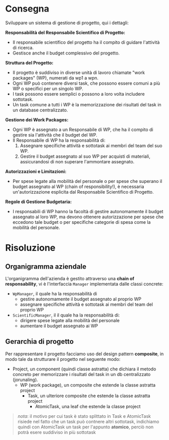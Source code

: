 # Consegna

Sviluppare un sistema di gestione di progetto, qui i dettagli:

**Responsabilità del Responsabile Scientifico di Progetto:**
- Il responsabile scientifico del progetto ha il compito di guidare l'attività di ricerca.
- Gestisce anche il budget complessivo del progetto.

**Struttura del Progetto:**
- Il progetto è suddiviso in diverse unità di lavoro chiamate "work packages" (WP), numerati da wp1 a wpn.
- Ogni WP può contenere diversi task, che possono essere comuni a più WP o specifici per un singolo WP.
- I task possono essere semplici o possono a loro volta includere sottotask.
- Un task comune a tutti i WP è la memorizzazione dei risultati del task in un database centralizzato.

**Gestione dei Work Packages:**
- Ogni WP è assegnato a un Responsabile di WP, che ha il compito di gestire sia l'attività che il budget del WP.
- Il Responsabile di WP ha la responsabilità di:
  1. Assegnare specifiche attività e sottotask ai membri del team del suo WP.
  2. Gestire il budget assegnato al suo WP per acquisti di materiali, assicurandosi di non superare l'ammontare assegnato.

**Autorizzazioni e Limitazioni:**
- Per spese legate alla mobilità del personale o per spese che superano il budget assegnato al WP (chain of responsibility!), è necessaria un'autorizzazione esplicita dal Responsabile Scientifico di Progetto.

**Regole di Gestione Budgetaria:**
- I responsabili di WP hanno la facoltà di gestire autonomamente il budget assegnato al loro WP, ma devono ottenere autorizzazione per spese che eccedono tale budget o per specifiche categorie di spesa come la mobilità del personale.

# Risoluzione

## Organigramma aziendale
L'organigramma dell'azienda è gestito attraverso una **chain of responsability**, vi è l'interfaccia `Manager` implementata dalle classi concrete: 
- `WpManager`, il quale ha la responsabilità di 
  - gestire autonomamente il budget assegnato al proprio WP
  - assegnare specifiche attività e sottotask ai membri del team del proprio WP
- `ScientificManager`, il il quale ha la responsabilità di: 
  - dirigere spese legate alla mobilità del personale
  - aumentare il budget assegnato ai WP

## Gerarchia di progetto
Per rappresentare il progetto facciamo uso del design pattern **composite**, in modo tale da strutturare il progetto nel seguente modo: 
*  Project, un component (quindi classe astratta) che dichiara il metodo concreto per 
memorizzare i risultati del task in un db centralizzato (jorunaling). 
   * WP (work package), un composite che estende la classe astratta project
     *  Task, un ulteriore composite che estende la classe astratta project
        * AtomicTask, una leaf che estende la classe project 

> *nota*: il motivo per cui task è stato splittato in Task e AtomicTask risiede nel fatto che un task può contnere altri sottotask, indichiamo quindi con AtomicTask un task per l'appunto **atomico**, perciò non potrà esere suddiviso in più sottotask 


